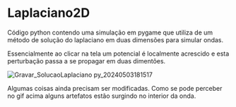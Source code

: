 # Laplaciano2D
Código python contendo uma simulação em pygame que utiliza de um método de solução do laplaciano em duas dimensões para simular ondas.

Essencialmente ao clicar na tela um potencial é localmente acrescido e esta perturbação passa a se propagar em duas dimentões.

![Gravar_SolucaoLaplaciano py_20240503181517](https://github.com/Nicolas-Heringer/Laplaciano2D/assets/87998541/015dedb4-0073-42dc-bdbc-ac37468d34c3)

Algumas coisas ainda precisam ser modificadas. Como se pode perceber no gif acima alguns artefatos estão surgindo no interior da onda.
